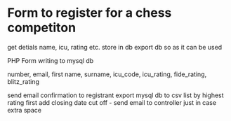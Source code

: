 # Form to register for a chess competiton
get detials name, icu, rating etc. store in db
export db so as it can be used


PHP Form writing to mysql db

number, email, first name, surname, icu_code, icu_rating, fide_rating, blitz_rating

send email confirmation to registrant
export mysql db to csv
list by highest rating first
add closing date cut off - send email to controller just in case extra space


